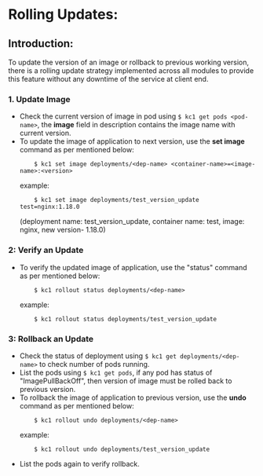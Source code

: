 # Rolling Updates:

## Introduction:

To update the version of an image or rollback to previous working version, there is a rolling update strategy implemented across all modules to provide this feature without any downtime of the service at client end.  

### 1. Update Image

  - Check the current version of image in pod using ``` $ kc1 get pods <pod-name> ```, the **image** field in description contains the image name with current version.  
  - To update the image of application to next version, use the **set image** command as per mentioned below:  
	```
		$ kc1 set image deployments/<dep-name> <container-name>=<image-name>:<version>
	```  
    example:  
	```
		$ kc1 set image deployments/test_version_update test=nginx:1.18.0
	```  
    (deployment name: test_version_update, container name: test, image: nginx, new version- 1.18.0)

### 2: Verify an Update

  - To verify the updated image of application, use the "status" command as per mentioned below:  
	```
		$ kc1 rollout status deployments/<dep-name>
	```  
    example: 
	```
		$ kc1 rollout status deployments/test_version_update
	```

### 3: Rollback an Update

  - Check the status of deployment using ```$ kc1 get deployments/<dep-name>``` to check number of pods running.  
  - List the pods using ```$ kc1 get pods```, if any pod has status of "ImagePullBackOff", then version of image must be rolled back to previous version.  
  - To rollback the image of application to previous version, use the **undo** command as per mentioned below:
	```
		$ kc1 rollout undo deployments/<dep-name>
	```
    example:  
	```
		$ kc1 rollout undo deployments/test_version_update
	```  
  - List the pods again to verify rollback.
